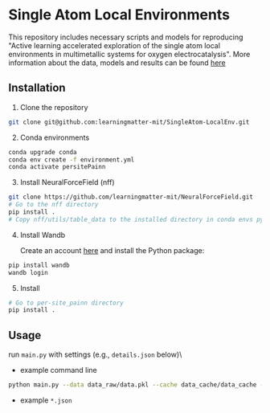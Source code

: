# Single Atom Local Environments

This repository includes necessary scripts and models for reproducing "Active learning accelerated exploration of the single atom local environments in multimetallic systems for oxygen electrocatalysis". More information about the data, models and results can be found [here](https:/hojechun.github.io)

## Installation

1. Clone the repository

```bash
git clone git@github.com:learningmatter-mit/SingleAtom-LocalEnv.git
```

2. Conda environments

```bash
conda upgrade conda
conda env create -f environment.yml
conda activate persitePainn
```

3. Install NeuralForceField (nff)

```bash
git clone https://github.com/learningmatter-mit/NeuralForceField.git
# Go to the nff directory
pip install .
# Copy nff/utils/table_data to the installed directory in conda envs python packages
```

4. Install Wandb

   Create an account [here](https://wandb.ai/home) and install the Python package:

```bash
pip install wandb
wandb login
```

5. Install

```bash
# Go to per-site_painn directory
pip install .
```

## Usage

run `main.py` with settings (e.g., `details.json` below)\

- example command line

```bash
python main.py --data data_raw/data.pkl --cache data_cache/data_cache --details details.json --savedir results
```

- example `*.json`
